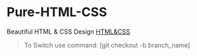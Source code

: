 # Pure-HTML-CSS
Beautiful HTML &amp; CSS Design
[HTML&CSS](https://images.wuzzuf-data.net/files/learning_photos/learning_47ecfab97305694550f17b4df65444c8.jpeg)

> To Switch use command: [git checkout -b branch_name]
